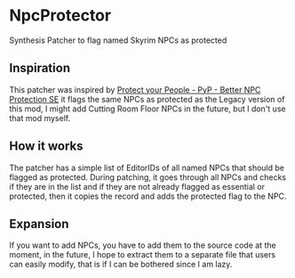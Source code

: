 # NpcProtector

Synthesis Patcher to flag named Skyrim NPCs as protected

## Inspiration

This patcher was inspired by [Protect your People - PyP - Better NPC Protection SE](https://www.nexusmods.com/skyrimspecialedition/mods/10297) it flags the same NPCs as protected as the Legacy version of this mod, I might add Cutting Room Floor NPCs in the future, but I don't use that mod myself.

## How it works

The patcher has a simple list of EditorIDs of all named NPCs that should be flagged as protected.
During patching, it goes through all NPCs and checks if they are in the list and if they are not already flagged as essential or protected, then it copies the record and adds the protected flag to the NPC.

## Expansion

If you want to add NPCs, you have to add them to the source code at the moment, in the future, I hope to extract them to a separate file that users can easily modify, that is if I can be bothered since I am lazy.
